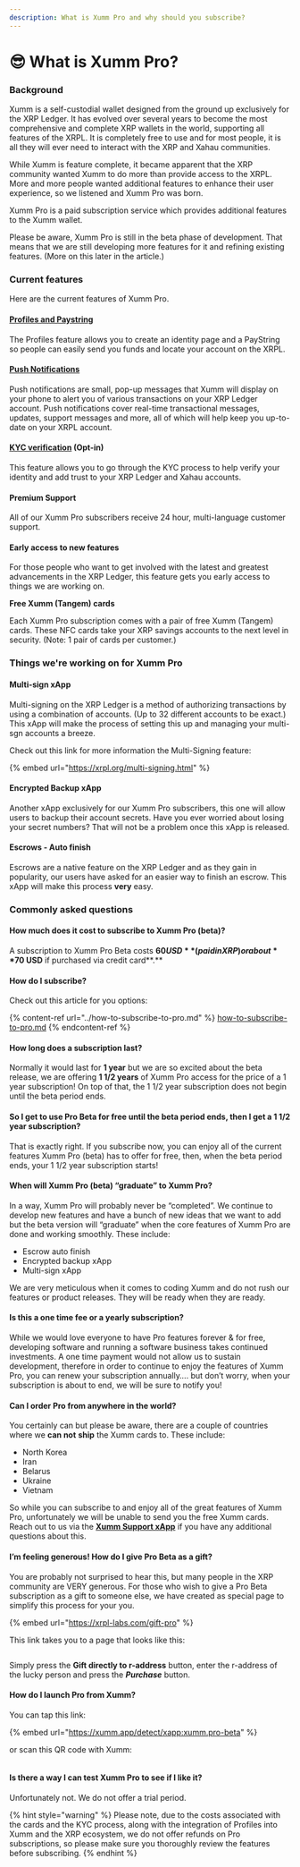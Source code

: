 ```yaml
---
description: What is Xumm Pro and why should you subscribe?
---
```


# 😎 What is Xumm Pro?

### Background

Xumm is a self-custodial wallet designed from the ground up exclusively for the XRP Ledger. It has evolved over several years to become the most comprehensive and complete XRP wallets in the world, supporting all features of the XRPL. It is completely free to use and for most people, it is all they will ever need to interact with the XRP and Xahau communities.

While Xumm is feature complete, it became apparent that the XRP community wanted Xumm to do more than provide access to the XRPL. More and more people wanted additional features to enhance their user experience, so we listened and Xumm Pro was born.&#x20;

Xumm Pro is a paid subscription service which provides additional features to the Xumm wallet.

Please be aware, Xumm Pro is still in the beta phase of development. That means that we are still developing more features for it and refining existing features.  (More on this later in the article.)

### Current features&#x20;

Here are the current features of Xumm Pro.&#x20;

#### [**Profiles and Paystring**](features-of-pro/profiles/all-about-profiles.md)

The Profiles feature allows you to create an identity page and a PayString so people can easily send you funds and locate your account on the XRPL.

#### [**Push Notifications**](../features-of-pro/push-notifications.md)

Push notifications are small, pop-up messages that Xumm will display on your phone to alert you of various transactions on your XRP Ledger account. Push notifications cover real-time transactional messages, updates, support messages and more, all of which will help keep you up-to-date on your XRPL account.

#### [KYC verification](../../learning-more-about-xaman/kyc.md) (Opt-in)

This feature allows you to go through the KYC process to help verify your identity and add trust to your XRP Ledger and Xahau accounts.

#### **Premium Support**

All of our Xumm Pro subscribers receive 24 hour, multi-language customer support.

#### **Early access to new features**

For those people who want to get involved with the latest and greatest advancements in the XRP Ledger, this feature gets you early access to things we are working on.

**Free Xumm (Tangem) cards**&#x20;

Each Xumm Pro subscription comes with a pair of free Xumm (Tangem) cards. These NFC cards take your XRP savings accounts to the next level in security. (Note: 1 pair of cards per customer.)

### Things we're working on for Xumm Pro

#### Multi-sign xApp

Multi-signing on the XRP Ledger is a method of authorizing transactions by using a combination of accounts. (Up to 32 different accounts to be exact.) This xApp will make the process of setting this up and managing your multi-sgn accounts a breeze.

Check out this link for more information the Multi-Signing feature:

{% embed url="https://xrpl.org/multi-signing.html" %}

#### Encrypted Backup xApp

Another xApp exclusively for our Xumm Pro subscribers, this one will allow users to backup their account secrets. Have you ever worried about losing your secret numbers? That will not be a problem once this xApp is released.

#### Escrows - Auto finish

&#x20;Escrows are a native feature on the XRP Ledger and as they gain in popularity, our users have asked for an easier way to finish an escrow. This xApp will make this process **very** easy.



### Commonly asked questions

#### **How much does it cost to subscribe to Xumm Pro (beta)?**

A subscription to Xumm Pro Beta costs **$60 USD** (paid in XRP) or about **$70 USD** if purchased via credit card**.**

#### How do I subscribe?

Check out this article for you options:

{% content-ref url="../how-to-subscribe-to-pro.md" %}
[how-to-subscribe-to-pro.md](../how-to-subscribe-to-pro.md)
{% endcontent-ref %}

#### How long does a subscription last?

Normally it would last for **1 year** but we are so excited about the beta release, we are offering **1 1/2 years** of Xumm Pro access for the price of a 1 year subscription! On top of that, the 1 1/2 year subscription does not begin until the beta period ends.&#x20;

#### **So I get to use Pro Beta for free until the beta period ends, then I get a 1 1/2 year subscription?**

That is exactly right. If you subscribe now, you can enjoy all of the current features Xumm Pro (beta) has to offer for free, then, when the beta period ends, your 1 1/2 year subscription starts!

#### **When will Xumm Pro (beta) “graduate” to Xumm Pro?**

In a way, Xumm Pro will probably never be “completed”. We continue to develop new features and have a bunch of new ideas that we want to add but the beta version will “graduate” when the core features of Xumm Pro are done and working smoothly. These include:

* Escrow auto finish
* Encrypted backup xApp
* Multi-sign xApp

We are very meticulous when it comes to coding Xumm and do not rush our features or product releases. They will be ready when they are ready.

#### **Is this a one time fee or a yearly subscription?**

While we would love everyone to have Pro features forever & for free, developing software and running a software business takes continued investments. A one time payment would not allow us to sustain development, therefore in order to continue to enjoy the features of Xumm Pro, you can renew your subscription annually…. but don’t worry, when your subscription is about to end, we will be sure to notify you!

#### **Can I order Pro from anywhere in the world?**

You certainly can but please be aware, there are a couple of countries where we **can not** **ship** the Xumm cards to. These include:

* North Korea
* Iran
* Belarus
* Ukraine
* Vietnam

So while you can subscribe to and enjoy all of the great features of Xumm Pro, unfortunately we will be unable to send you the free Xumm cards.  Reach out to us via the [**Xumm Support xApp**](https://xumm.app/detect/xapp:xumm.support) if you have any additional questions about this.

#### **I’m feeling generous! How do I give Pro Beta as a gift?**

You are probably not surprised to hear this, but many people in the XRP community are VERY generous. For those who wish to give a Pro Beta subscription as a gift to someone else, we have created as special page to simplify this process for your you.

{% embed url="https://xrpl-labs.com/gift-pro" %}

This link takes you to a page that looks like this:

<figure><img src="../../.gitbook/assets/Gift Xumm Pro.png" alt=""><figcaption></figcaption></figure>

Simply press the **Gift directly to r-address** button, enter the r-address of the lucky person and press the _**Purchase**_ button.

#### **How do I launch Pro from Xumm?**

You can tap this link:

{% embed url="https://xumm.app/detect/xapp:xumm.pro-beta" %}

or scan this QR code with Xumm:

<figure><img src="../../.gitbook/assets/image (24).png" alt=""><figcaption></figcaption></figure>

#### **Is there a way I can test Xumm Pro to see if I like it?**

Unfortunately not. We do not offer a trial period.

{% hint style="warning" %}
Please note, due to the costs associated with the cards and the KYC process, along with the integration of Profiles into Xumm and the XRP ecosystem, we do not offer refunds on Pro subscriptions, so please make sure you thoroughly review the features before subscribing.
{% endhint %}
